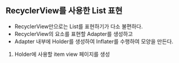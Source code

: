 ## RecyclerView를 사용한 List 표현

* RecyclerView만으로는 List를 표현하기가 다소 불편하다.
* RecyclerView의 요소를 표현할 Adapter를 생성하고
* Adapter 내부에 Holder를 생성하여 Inflater를 수행하여 모양을 만든다.

1. Holder에 사용할 item view 페이지를 생성